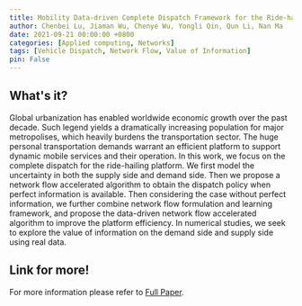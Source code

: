 ```yaml
---
title: Mobility Data-driven Complete Dispatch Framework for the Ride-hailing Platform
author: Chenbei Lu, Jiaman Wu, Chenye Wu, Yongli Qin, Qun Li, Nan Ma
date: 2021-09-21 00:00:00 +0800
categories: [Applied computing, Networks]
tags: [Vehicle Dispatch, Network Flow, Value of Information]
pin: False
---
```


## What's it?
Global urbanization has enabled worldwide economic growth over the past decade. Such legend yields a dramatically increasing population for major metropolises, which heavily burdens the transportation sector. The huge personal transportation demands warrant an efficient platform to support dynamic mobile services and their operation. In this work, we focus on the complete dispatch for the ride-hailing platform. We first model the uncertainty in both the supply side and demand side. Then we propose a network flow accelerated algorithm to obtain the dispatch policy when perfect information is available. Then considering the case without perfect information, we further combine network flow formulation and learning framework, and propose the data-driven network flow accelerated algorithm to improve the platform efficiency. In numerical studies, we seek to explore the value of information on the demand side and supply side using real data.

## Link for more!
For more information please refer to [Full Paper](https://dl.acm.org/doi/abs/10.1145/3460418.3480407).
